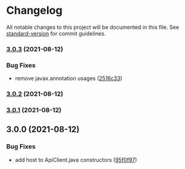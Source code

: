 # Changelog

All notable changes to this project will be documented in this file. See [standard-version](https://github.com/conventional-changelog/standard-version) for commit guidelines.

### [3.0.3](https://github.com/Panzer1119/radarr4j/compare/v3.0.2...v3.0.3) (2021-08-12)


### Bug Fixes

* remove javax.annotation usages ([2516c33](https://github.com/Panzer1119/radarr4j/commit/2516c334ce36a8c2cd4ad1dcbc302dde07cd7acb))

### [3.0.2](https://github.com/Panzer1119/radarr4j/compare/v3.0.1...v3.0.2) (2021-08-12)

### [3.0.1](https://github.com/Panzer1119/radarr4j/compare/v3.0.0...v3.0.1) (2021-08-12)

## 3.0.0 (2021-08-12)


### Bug Fixes

* add host to ApiClient.java constructors ([95f0f97](https://github.com/Panzer1119/radarr4j/commit/95f0f9739d008fdb9889be66e368330b39de127b))
